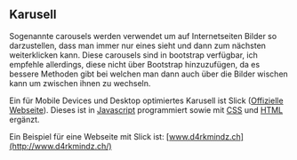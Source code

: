 ## Karusell
Sogenannte carousels werden verwendet um auf Internetseiten Bilder so darzustellen, dass man immer nur eines sieht und dann zum nächsten weiterklicken kann. Diese carousels sind in bootstrap verfügbar, ich empfehle allerdings, diese nicht über Bootstrap hinzuzufügen, da es bessere Methoden gibt bei welchen man dann auch über die Bilder wischen kann um zwischen ihnen zu wechseln.


Ein für Mobile Devices und Desktop optimiertes Karusell ist Slick ([Offizielle Webseite](http://kenwheeler.github.io/slick/)). Dieses ist in [Javascript](/wiki/javascript) programmiert sowie mit [CSS](/wiki/css) und [HTML](/wiki/html) ergänzt.


Ein Beispiel für eine Webseite mit Slick ist: [www.d4rkmindz.ch](http://www.d4rkmindz.ch/) 